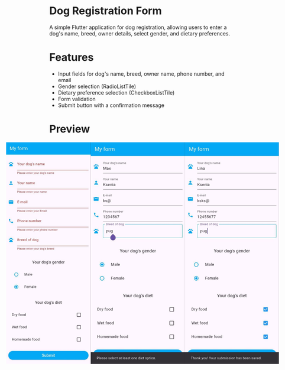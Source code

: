 # Dog Registration Form 

A simple Flutter application for dog registration, allowing users to enter a dog's name, breed, owner details, select gender, and dietary preferences.  

# Features  
- Input fields for dog's name, breed, owner name, phone number, and email  
- Gender selection (RadioListTile)  
- Dietary preference selection (CheckboxListTile)  
- Form validation  
- Submit button with a confirmation message
 
# Preview

<div style="display: flex; justify-content: center;">
  <img src="assets/images/form1.jpg" height="600" width="auto" />
  <img src="assets/images/form2.jpg" height="600" width="auto" />
  <img src="assets/images/form3.jpg" height="600" width="auto" />
</div>

